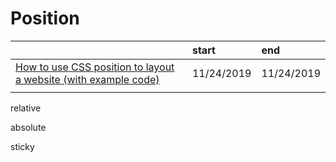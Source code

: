 # Position

|  | start | end |
| :--- | :--- | :--- |
| [How to use CSS position to layout a website \(with example code\)](https://medium.com/free-code-camp/how-to-use-css-position-to-layout-a-website-with-example-code-38592bb9e276) | 11/24/2019 | 11/24/2019 |
|  |  |  |

relative

absolute

sticky

